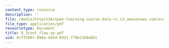 ```yaml
---
content_type: resource
description: ''
file: /media/https%3A/open-learning-course-data-rc.s3.amazonaws.com/esd-60-lean-six-sigma-processes-summer-2004/0cf35807094ae6540351f79e13d0a65c_8_3cont_flow_op.pdf
file_type: application/pdf
resourcetype: Document
title: 8_3cont_flow_op.pdf
uid: 0cf35807-094a-e654-0351-f79e13d0a65c
---
```

